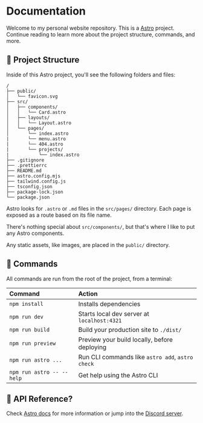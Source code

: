 # Documentation

Welcome to my personal website repository. This is a [Astro](https://astro.build) project. Continue
reading to learn more about the project structure, commands, and more.

## 🚀 Project Structure

Inside of this Astro project, you'll see the following folders and files:

```
/
├── public/
│   └── favicon.svg
├── src/
│   ├── components/
│   │   └── Card.astro
│   ├── layouts/
│   │   └── Layout.astro
│   └── pages/
│       └── index.astro
|       └── menu.astro
|       └── 404.astro
|       └── projects/
|           └── index.astro
├── .gitignore
├── .prettierrc
├── README.md
├── astro.config.mjs
├── tailwind.config.js
├── tsconfig.json
├── package-lock.json
└── package.json
```

Astro looks for `.astro` or `.md` files in the `src/pages/` directory. Each page is exposed as a route based on its file name.

There's nothing special about `src/components/`, but that's where I like to put any Astro components.

Any static assets, like images, are placed in the `public/` directory.

## 🧞 Commands

All commands are run from the root of the project, from a terminal:

| Command                   | Action                                           |
| :------------------------ | :----------------------------------------------- |
| `npm install`             | Installs dependencies                            |
| `npm run dev`             | Starts local dev server at `localhost:4321`      |
| `npm run build`           | Build your production site to `./dist/`          |
| `npm run preview`         | Preview your build locally, before deploying     |
| `npm run astro ...`       | Run CLI commands like `astro add`, `astro check` |
| `npm run astro -- --help` | Get help using the Astro CLI                     |

## 👀 API Reference?

Check [Astro docs](https://docs.astro.build) for more information or jump into the [Discord server](https://astro.build/chat).